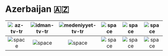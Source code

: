 # Azerbaijan 🇦🇿

| ![az-tv-tr] | ![idman-tv-tr] | ![medeniyyet-tv-tr] | ![space] | ![space] | ![space] |
|:---:|:---:|:---:|:---:|:---:|:---:|
| ![space]| ![space]| ![space]| ![space]| ![space]| ![space]|


[az-tv-tr]:az-tv-tr.png
[idman-tv-tr]:idman-tv-tr.png
[medeniyyet-tv-tr]:medeniyyet-tv-tr.png

[space]:../../misc/space-1500.png


